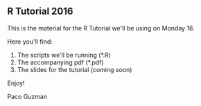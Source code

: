 R Tutorial 2016
------------

This is the material for the R Tutorial we'll be using on Monday 16.

Here you'll find:

  1. The scripts we'll be running (*.R)
  2. The accompanying pdf (*.pdf)
  3. The slides for the tutorial (coming soon)

Enjoy!


Paco Guzman

